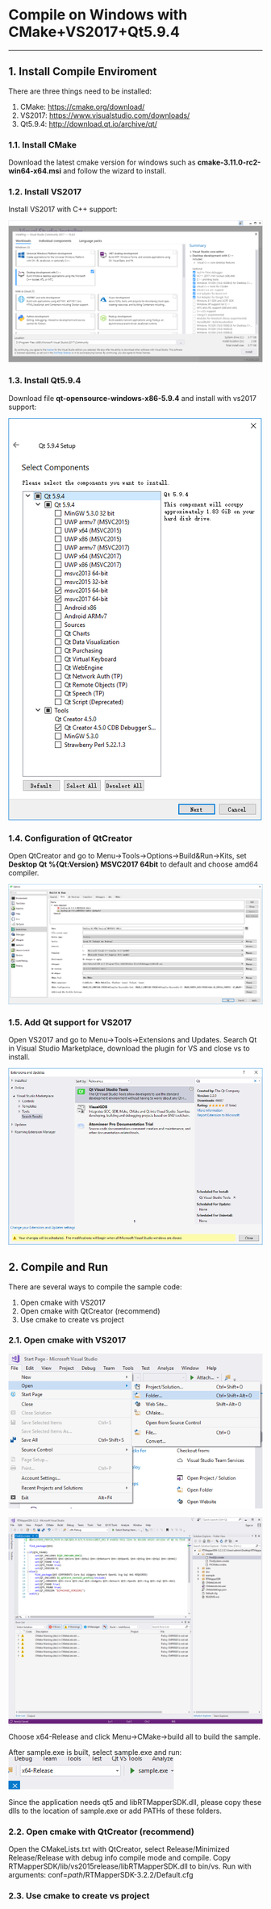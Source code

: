 # Compile on Windows with CMake+VS2017+Qt5.9.4

---
## 1. Install Compile Enviroment

There are three things need to be installed:
1. CMake: https://cmake.org/download/
2. VS2017: https://www.visualstudio.com/downloads/
3. Qt5.9.4: http://download.qt.io/archive/qt/

### 1.1. Install CMake

Download the latest cmake version for windows such as **cmake-3.11.0-rc2-win64-x64.msi** and follow the wizard to install.

### 1.2. Install VS2017
Install VS2017 with C++ support:

![vs2017install](./vs2017install.png)

### 1.3. Install Qt5.9.4
Download file **qt-opensource-windows-x86-5.9.4** and install with vs2017 support:

![qt5.9.4install](./qt5.9.4install.png)

### 1.4. Configuration of QtCreator
Open QtCreator and go to Menu->Tools->Options->Build&Run->Kits, set **Desktop Qt %{Qt:Version} MSVC2017 64bit** to default and choose amd64 compiler.

![qtcreator-kitvs2017](./qtcreator-kitvs2017.png)

### 1.5. Add Qt support for VS2017
Open VS2017 and go to Menu->Tools->Extensions and Updates.
Search Qt in Visual Studio Marketplace, download the plugin for VS and close vs to install.

![qt4vs](./qt4vs.png)

## 2. Compile and Run
There are several ways to compile the sample code:
1. Open cmake with VS2017
2. Open cmake with QtCreator (recommend)
3. Use cmake to create vs project

### 2.1. Open cmake with VS2017

![vs2017openfolder](./vs2017openfolder.png)

![vs2017findqt](./vs2017findqt.png)

Choose x64-Release and click Menu->CMake->build all to build the sample.

After sample.exe is built, select sample.exe and run:
![release-run](./release-run.png)

Since the application needs qt5 and libRTMapperSDK.dll, please copy these dlls to the location of sample.exe or add PATHs of these folders.

### 2.2. Open cmake with QtCreator (recommend)
Open the CMakeLists.txt with QtCreator, select Release/Minimized Release/Release with debug info compile mode and compile.
Copy RTMapperSDK/lib/vs2015release/libRTMapperSDK.dll to bin/vs.
Run with arguments: conf=_path_/RTMapperSDK-3.2.2/Default.cfg

### 2.3. Use cmake to create vs project






